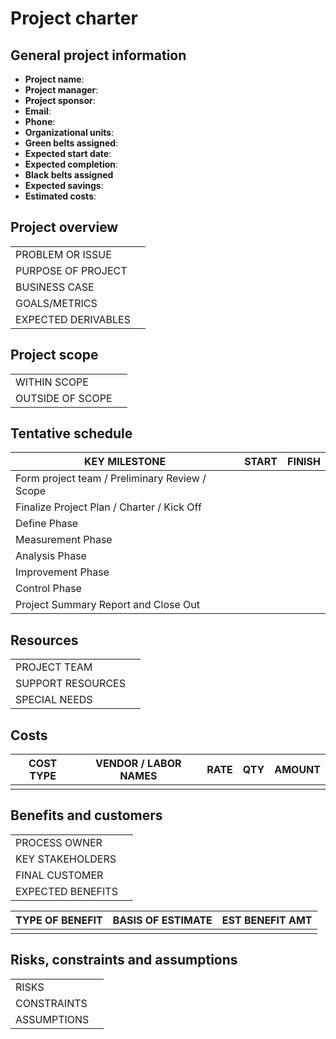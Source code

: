 # Project charter

## General project information

- **Project name**:
- **Project manager**:
- **Project sponsor**:
- **Email**:
- **Phone**:
- **Organizational units**:
- **Green belts assigned**:
- **Expected start date**:
- **Expected completion**:
- **Black belts assigned**
- **Expected savings**:
- **Estimated costs**:

## Project overview

<table>
<tbody>
  <tr>
    <td>PROBLEM OR ISSUE</td>
    <td></td>
  </tr>
  <tr>
    <td>PURPOSE OF PROJECT</td>
    <td></td>
  </tr>
  <tr>
    <td>BUSINESS CASE</td>
    <td></td>
  </tr>
  <tr>
    <td>GOALS/METRICS</td>
    <td></td>
  </tr>
  <tr>
    <td>EXPECTED DERIVABLES</td>
    <td></td>
  </tr>
</tbody>
</table>

## Project scope

<table>
<tbody>
  <tr>
    <td>WITHIN SCOPE</td>
    <td></td>
  </tr>
  <tr>
    <td>OUTSIDE OF SCOPE</td>
    <td></td>
  </tr>
</tbody>
</table>

## Tentative schedule

<table>
<thead>
  <tr>
    <th>KEY MILESTONE</th>
    <th>START</th>
    <th>FINISH</th>
  </tr>
</thead>
<tbody>
  <tr>
    <td>Form project team / Preliminary Review / Scope</td>
    <td></td>
    <td></td>
  </tr>
  <tr>
    <td>Finalize Project Plan / Charter / Kick Off</td>
    <td></td>
    <td></td>
  </tr>
    <tr>
    <td>Define Phase</td>
    <td></td>
    <td></td>
  </tr>
    <tr>
    <td>Measurement Phase</td>
    <td></td>
    <td></td>
  </tr>
    <tr>
    <td>Analysis Phase</td>
    <td></td>
    <td></td>
  </tr>
    <tr>
    <td>Improvement Phase</td>
    <td></td>
    <td></td>
  </tr>
    <tr>
    <td>Control Phase</td>
    <td></td>
    <td></td>
  </tr>
    <tr>
    <td>Project Summary Report and Close Out</td>
    <td></td>
    <td></td>
  </tr>
</tbody>
</table>

## Resources

<table>
<tbody>
  <tr>
    <td>PROJECT TEAM</td>
    <td></td>
  </tr>
  <tr>
    <td>SUPPORT RESOURCES</td>
    <td></td>
  </tr>
  <tr>
    <td>SPECIAL NEEDS</td>
    <td></td>
  </tr>
</tbody>
</table>

## Costs

<table>
<thead>
  <tr>
    <th>COST TYPE</th>
    <th>VENDOR / LABOR NAMES</th>
    <th>RATE</th>
    <th>QTY</th>
    <th>AMOUNT</th>
  </tr>
</thead>
<tbody>
  <tr>
    <td></td>
    <td></td>
    <td></td>
    <td></td>
    <td></td>
  </tr>
</tbody>
</table>

## Benefits and customers

<table>
<tbody>
  <tr>
    <td>PROCESS OWNER</td>
    <td></td>
  </tr>
  <tr>
    <td>KEY STAKEHOLDERS</td>
    <td></td>
  </tr>
  <tr>
    <td>FINAL CUSTOMER</td>
    <td></td>
  </tr>
    <tr>
    <td>EXPECTED BENEFITS</td>
    <td></td>
  </tr>
</tbody>
</table>

<table>
<thead>
  <tr>
    <th>TYPE OF BENEFIT</th>
    <th>BASIS OF ESTIMATE</th>
    <th>EST BENEFIT AMT</th>
  </tr>
</thead>
<tbody>
  <tr>
    <td></td>
    <td></td>
    <td></td>
  </tr>
</tbody>
</table>

## Risks, constraints and assumptions

<table>
<tbody>
  <tr>
    <td>RISKS</td>
    <td></td>
  </tr>
  <tr>
    <td>CONSTRAINTS</td>
    <td></td>
  </tr>
  <tr>
    <td>ASSUMPTIONS</td>
    <td></td>
  </tr>
</tbody>
</table>